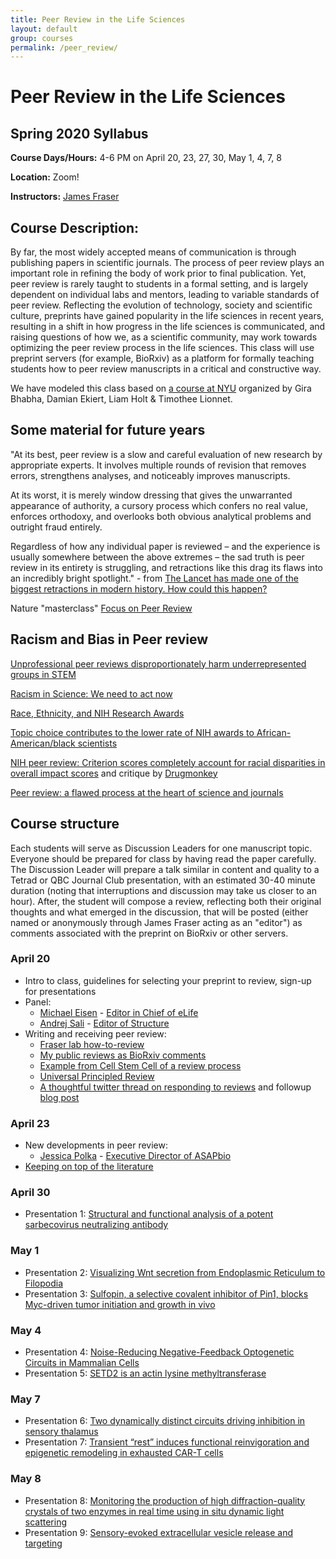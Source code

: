 ```yaml
---
title: Peer Review in the Life Sciences
layout: default
group: courses
permalink: /peer_review/
---
```


# Peer Review in the Life Sciences

## Spring 2020 Syllabus

**Course Days/Hours:** 4-6 PM on April 20, 23, 27, 30, May 1, 4, 7, 8

**Location:** Zoom!

**Instructors:** [James Fraser](mailto:jfraser@fraserlab.com)

## Course Description:

By far, the most widely accepted means of communication is through publishing papers in scientific journals. The process of peer review plays an important role in refining the body of work prior to final publication. Yet, peer review is rarely taught to students in a formal setting, and is largely dependent on individual labs and mentors, leading to variable standards of peer review. Reflecting the evolution of technology, society and scientific culture, preprints have gained popularity in the life sciences in recent years, resulting in a shift in how progress in the life sciences is communicated, and raising questions of how we, as a scientific community, may work towards optimizing the peer review process in the life sciences. This class will use preprint servers (for example, BioRxiv) as a platform for formally teaching students how to peer review manuscripts in a critical and constructive way.

We have modeled this class based on [a course at NYU](http://bhabhaekiertlab.org/teaching) organized by Gira Bhabha, Damian Ekiert, Liam Holt & Timothee Lionnet.

## Some material for future years

"At its best, peer review is a slow and careful evaluation of new research by appropriate experts. It involves multiple rounds of revision that removes errors, strengthens analyses, and noticeably improves manuscripts.

At its worst, it is merely window dressing that gives the unwarranted appearance of authority, a cursory process which confers no real value, enforces orthodoxy, and overlooks both obvious analytical problems and outright fraud entirely.

Regardless of how any individual paper is reviewed – and the experience is usually somewhere between the above extremes – the sad truth is peer review in its entirety is struggling, and retractions like this drag its flaws into an incredibly bright spotlight." - from [The Lancet has made one of the biggest retractions in modern history. How could this happen?
](https://www.theguardian.com/commentisfree/2020/jun/05/lancet-had-to-do-one-of-the-biggest-retractions-in-modern-history-how-could-this-happen)

Nature "masterclass" [Focus on Peer Review](https://masterclasses.nature.com/focus-on-peer-review-online-course/16605550)

## Racism and Bias in Peer review
[Unprofessional peer reviews disproportionately harm underrepresented groups in STEM](https://peerj.com/articles/8247/)

[Racism in Science: We need to act now](https://elifesciences.org/articles/59636)

[Race, Ethnicity, and NIH Research Awards](https://science.sciencemag.org/content/333/6045/1015)

[Topic choice contributes to the lower rate of NIH awards to African-American/black scientists](https://advances.sciencemag.org/content/5/10/eaaw7238)

[NIH peer review: Criterion scores completely account for racial disparities in overall impact scores](https://advances.sciencemag.org/content/6/23/eaaz4868) and critique by [Drugmonkey](https://twitter.com/drugmonkeyblog/status/1268647041007104001)

[Peer review: a flawed process at the heart of science and journals](https://www.ncbi.nlm.nih.gov/pmc/articles/PMC1420798)

## Course structure

Each students will serve as Discussion Leaders for one manuscript topic.  Everyone should be prepared for class by having read the paper carefully. The Discussion Leader will prepare a talk similar in content and quality to a Tetrad or QBC Journal Club presentation, with an estimated 30-40 minute duration (noting that interruptions and discussion may take us closer to an hour). After, the student will compose a review, reflecting both their original thoughts and what emerged in the discussion, that will be posted (either named or anonymously through James Fraser acting as an "editor") as comments associated with the preprint on BioRxiv or other servers.

### April 20
- Intro to class, guidelines for selecting your preprint to review, sign-up for presentations
- Panel:
  - [Michael Eisen](http://eisenlab.org/) - [Editor in Chief of eLife](https://elifesciences.org/about/people)
  - [Andrej Sali](https://salilab.org/) - [Editor of Structure](https://www.cell.com/structure/editors)
- Writing and receiving peer review:
    - [Fraser lab how-to-review](/peer_review/how_to)
    - [My public reviews as BioRxiv comments](https://disqus.com/by/fraserlab/comments/)
    - [Example from Cell Stem Cell of a review process](/static/pdf/courses/peer_review_2020/2019_saxe.pdf)
    - [Universal Principled Review](/static/pdf/courses/peer_review_2020/2019_krummel.pdf)
    - [A thoughtful twitter thread on responding to reviews](https://twitter.com/dsquintana/status/1119956899447889920?s=20) and followup [blog post](https://www.dsquintana.com/post/23_apr_2019_peer-review/)


### April 23
- New developments in peer review:
  - [Jessica Polka](https://en.wikipedia.org/wiki/Jessica_Polka) - [Executive Director of ASAPbio](https://asapbio.org/dt_team/jessica-polka)
- [Keeping on top of the literature](https://fraserlab.com/2013/09/28/The-Fraser-Lab-method-of-following-the-scientific-literature/)

### April 30
- Presentation 1: [Structural and functional analysis of a potent sarbecovirus neutralizing antibody](/static/pdf/courses/peer_review_2020/2020_pinto.pdf)


### May 1
- Presentation 2: [Visualizing Wnt secretion from Endoplasmic Reticulum to Filopodia ](/static/pdf/courses/peer_review_2020/2018_moti.pdf)
- Presentation 3: [Sulfopin, a selective covalent inhibitor of Pin1, blocks Myc-driven tumor initiation and growth in vivo](/static/pdf/courses/peer_review_2020/2020_dubiella.pdf)

### May 4
- Presentation 4: [Noise-Reducing Negative-Feedback Optogenetic Circuits in Mammalian Cells](/static/pdf/courses/peer_review_2020/2019_guinn.pdf)
- Presentation 5: [SETD2 is an actin lysine methyltransferase](/static/pdf/courses/peer_review_2020/2020_seervai.pdf)

### May 7
- Presentation 6: [Two dynamically distinct circuits driving inhibition in sensory thalamus](/static/pdf/courses/peer_review_2020/2020_martinez_garcia.pdf)
- Presentation 7: [Transient “rest” induces functional reinvigoration and epigenetic remodeling in exhausted CAR-T cells](/static/pdf/courses/peer_review_2020/2020_weber.pdf)

### May 8
- Presentation 8: [Monitoring the production of high diffraction-quality crystals of two enzymes in real time using in situ dynamic light scattering](/static/pdf/courses/peer_review_2020/2020_wijn.pdf)
- Presentation 9: [Sensory-evoked extracellular	vesicle	release	and targeting](/static/pdf/courses/peer_review_2020/2020_wang.pdf)
